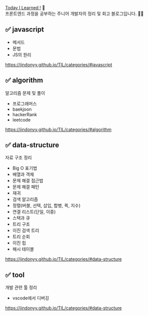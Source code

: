 [Today I Learned !](https://jindonyy.github.io/TIL/) 👊  
프론트엔드 과정을 공부하는 주니어 개발자의 정리 및 회고 블로그입니다. 👶🏻  

## ✅ javascript  
* 메서드
* 문법
* JS의 원리

https://jindonyy.github.io/TIL/categories/#javascript

## ✅ algorithm  
알고리즘 문제 및 풀이  
* 프로그래머스
* baekjoon
* hackerRank
* leetcode

https://jindonyy.github.io/TIL/categories/#algorithm

## ✅ data-structure  
자료 구조 정리  
* Big O 표기법
* 배열과 객체
* 문제 해결 접근법
* 문제 해결 패턴
* 재귀
* 검색 알고리즘
* 정렬(버블, 선택, 삽입, 합병, 퀵, 지수)
* 연결 리스트(단일, 이중)
* 스택과 큐
* 트리 구조
* 이진 검색 트리
* 트리 순회
* 이진 힙
* 해시 테이블

https://jindonyy.github.io/TIL/categories/#data-structure

## ✅ tool
개발 관련 툴 정리
* vscode에서 디버깅

https://jindonyy.github.io/TIL/categories/#data-structure